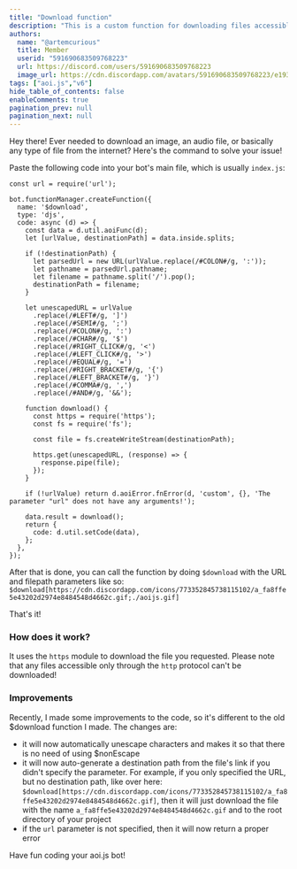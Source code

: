 ```yaml
---
title: "Download function"
description: "This is a custom function for downloading files accessible through https."
authors:
  name: "@artemcurious"
  title: Member
  userid: "591690683509768223"
  url: https://discord.com/users/591690683509768223
  image_url: https://cdn.discordapp.com/avatars/591690683509768223/e193473ac4cbcdecf90fc00826f1175e.png
tags: ["aoi.js","v6"]
hide_table_of_contents: false
enableComments: true
pagination_prev: null
pagination_next: null
---
```


Hey there! Ever needed to download an image, an audio file, or basically any type of file from the internet? Here's the command to solve your issue!

Paste the following code into your bot's main file, which is usually `index.js`:



```
const url = require('url');

bot.functionManager.createFunction({
  name: '$download',
  type: 'djs',
  code: async (d) => {
    const data = d.util.aoiFunc(d);
    let [urlValue, destinationPath] = data.inside.splits;

    if (!destinationPath) {
      let parsedUrl = new URL(urlValue.replace(/#COLON#/g, ':'));
      let pathname = parsedUrl.pathname;
      let filename = pathname.split('/').pop();
      destinationPath = filename;
    }

    let unescapedURL = urlValue
      .replace(/#LEFT#/g, ']')
      .replace(/#SEMI#/g, ';')
      .replace(/#COLON#/g, ':')
      .replace(/#CHAR#/g, '$')
      .replace(/#RIGHT_CLICK#/g, '<')
      .replace(/#LEFT_CLICK#/g, '>')
      .replace(/#EQUAL#/g, '=')
      .replace(/#RIGHT_BRACKET#/g, '{')
      .replace(/#LEFT_BRACKET#/g, '}')
      .replace(/#COMMA#/g, ',')
      .replace(/#AND#/g, '&&');

    function download() {
      const https = require('https');
      const fs = require('fs');

      const file = fs.createWriteStream(destinationPath);

      https.get(unescapedURL, (response) => {
        response.pipe(file);
      });
    }

    if (!urlValue) return d.aoiError.fnError(d, 'custom', {}, 'The parameter "url" does not have any arguments!');

    data.result = download();
    return {
      code: d.util.setCode(data),
    };
  },
});
```

After that is done, you can call the function by doing `$download` with the URL and filepath parameters like so:
`$download[https://cdn.discordapp.com/icons/773352845738115102/a_fa8ffe5e43202d2974e8484548d4662c.gif;./aoijs.gif]`

That's it!

### How does it work?
It uses the `https` module to download the file you requested. Please note that any files accessible only through the `http` protocol can't be downloaded!

### Improvements
Recently, I made some improvements to the code, so it's different to the old $download function I made.
The changes are:
- it will now automatically unescape characters and makes it so that there is no need of using $nonEscape
- it will now auto-generate a destination path from the file's link if you didn't specify the parameter. For example, if you only specified the URL, but no destination path, like over here: `$download[https://cdn.discordapp.com/icons/773352845738115102/a_fa8ffe5e43202d2974e8484548d4662c.gif]`, then it will just download the file with the name `a_fa8ffe5e43202d2974e8484548d4662c.gif` and to the root directory of your project
- if the `url` parameter is not specified, then it will now return a proper error

Have fun coding your aoi.js bot!
